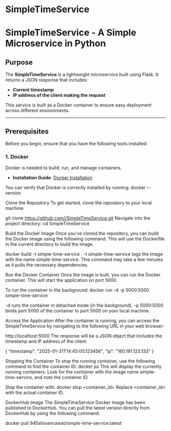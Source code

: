 # SimpleTimeService
# SimpleTimeService - A Simple Microservice in Python

## Purpose
The **SimpleTimeService** is a lightweight microservice built using Flask. It returns a JSON response that includes:
- **Current timestamp**
- **IP address of the client making the request**

This service is built as a Docker container to ensure easy deployment across different environments.

---

## Prerequisites

Before you begin, ensure that you have the following tools installed:

### 1. **Docker**
Docker is needed to build, run, and manage containers.

- **Installation Guide**: [Docker Installation](https://docs.docker.com/get-docker/)

You can verify that Docker is correctly installed by running:
docker --version


Clone the Repository
To get started, clone the repository to your local machine:

git clone https://github.com//SimpleTimeService.git
Navigate into the project directory:
cd SimpleTimeService

Build the Docker Image
Once you've cloned the repository, you can build the Docker image using the following command. This will use the Dockerfile in the current directory to build the image.

docker build -t simple-time-service .
-t simple-time-service tags the image with the name simple-time-service.
This command may take a few minutes as it pulls the necessary dependencies.

Run the Docker Container
Once the image is built, you can run the Docker container. This will start the application on port 5000.

To run the container in the background:
docker run -d -p 5000:5000 simple-time-service

-d runs the container in detached mode (in the background).
-p 5000:5000 binds port 5000 of the container to port 5000 on your local machine.


Access the Application
After the container is running, you can access the SimpleTimeService by navigating to the following URL in your web browser:

http://localhost:5000
The response will be a JSON object that includes the timestamp and IP address of the client:

{
  "timestamp": "2025-01-31T14:45:00.123456",
  "ip": "160.191.123.133"
}


Stopping the Container
To stop the running container, use the following command to find the container ID:
docker ps
This will display the currently running containers. Look for the container with the image name simple-time-service, and note the container ID.

Stop the container with:
docker stop <container_id>
Replace <container_id> with the actual container ID.

DockerHub Image
The SimpleTimeService Docker image has been published to DockerHub. You can pull the latest version directly from DockerHub by using the following command:

docker pull 945shivamrawat/simple-time-service:latest
